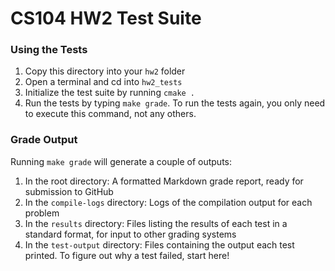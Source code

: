 # CS104 HW2 Test Suite

### Using the Tests
1. Copy this directory into your `hw2` folder
2. Open a terminal and cd into `hw2_tests`
3. Initialize the test suite by running `cmake .`
4. Run the tests by typing `make grade`.  To run the tests again, you only need to execute this command, not any others.

### Grade Output
Running `make grade` will generate a couple of outputs:
1. In the root directory: A formatted Markdown grade report, ready for submission to GitHub
2. In the `compile-logs` directory: Logs of the compilation output for each problem
3. In the `results` directory: Files listing the results of each test in a standard format, for input to other grading systems
4. In the `test-output` directory: Files containing the output each test printed.  To figure out why a test failed, start here!

